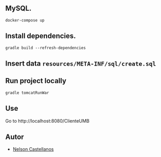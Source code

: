 

## MySQL.
`docker-compose up`

## Install dependencies.
`gradle build --refresh-dependencies`

## Insert data `resources/META-INF/sql/create.sql`


## Run project locally
`gradle tomcatRunWar`


## Use
Go to http://localhost:8080/ClienteUMB


## Autor
- [Nelson Castellanos](https://www.linkedin.com/in/nelson-javier-castellanos-garz%C3%B3n-b66861173/)
